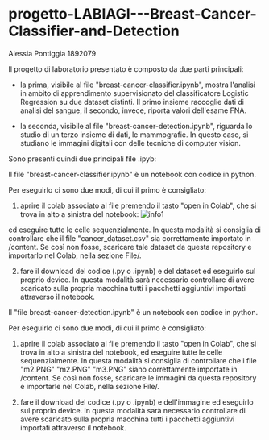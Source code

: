# progetto-LABIAGI---Breast-Cancer-Classifier-and-Detection
Alessia Pontiggia 1892079

Il progetto di laboratorio presentato è composto da due parti principali:

- la prima, visibile al file "breast-cancer-classifier.ipynb", mostra l'analisi in ambito di apprendimento supervisionato del classificatore 
Logistic Regression su due dataset distinti. Il primo insieme raccoglie dati di analisi del sangue, il secondo, invece, riporta valori dell'esame FNA.

- la seconda, visibile al file "breast-cancer-detection.ipynb", riguarda lo studio di un terzo insieme di dati, le mammografie. In questo caso, si 
studiano le immagini digitali con delle tecniche di computer vision.

Sono presenti quindi due principali file .ipyb:

Il file "breast-cancer-classifier.ipynb" è un notebook con codice in python. 

Per eseguirlo ci sono due modi, di cui il primo è consigliato:

1)  aprire il colab associato al file premendo il tasto "open in Colab", che si trova in alto a sinistra del notebook:
![info1](https://user-images.githubusercontent.com/102748217/179772944-a9597359-4a90-45c1-9db8-93b82c35f2b3.png)

ed eseguire tutte le celle sequenzialmente. In questa modalità si consiglia di controllare che il file "cancer_dataset.csv" sia correttamente importato in /content. Se così non fosse, scaricare tale dataset da questa repository e importarlo nel Colab, nella sezione File/.

2)  fare il download del codice (.py o .ipynb) e del dataset ed eseguirlo sul proprio device. In questa modalità sarà necessario controllare di avere scaricato sulla propria macchina tutti i pacchetti aggiuntivi importati attraverso il notebook. 


Il "file breast-cancer-detection.ipynb" è un notebook con codice in python. 

Per eseguirlo ci sono due modi, di cui il primo è consigliato:

1)  aprire il colab associato al file premendo il tasto "open in Colab", che si trova in alto a sinistra del notebook, ed eseguire tutte le celle sequenzialmente.
In questa modalità si consiglia di controllare che i file "m2.PNG" "m2.PNG" "m3.PNG" siano correttamente importate in /content. Se così non fosse, scaricare le immagini da questa repository e importarle nel Colab, nella sezione File/.
    
2)  fare il download del codice (.py o .ipynb) e dell'immagine ed eseguirlo sul proprio device. In questa modalità sarà necessario controllare di avere scaricato sulla propria macchina tutti i pacchetti aggiuntivi importati attraverso il notebook. 

